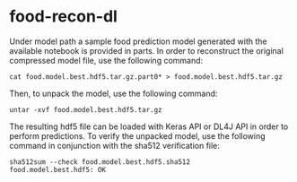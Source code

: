 # food-recon-dl

Under model path a sample food prediction model generated with the available notebook is provided in parts. In order to reconstruct the original compressed model file, use the following command:

```
cat food.model.best.hdf5.tar.gz.part0* > food.model.best.hdf5.tar.gz
```

Then, to unpack the model, use the following command:

```
untar -xvf food.model.best.hdf5.tar.gz
```

The resulting hdf5 file can be loaded with Keras API or DL4J API in order to perform predictions. To verify the unpacked model, use the following command in conjunction with the sha512 verification file:

```
sha512sum --check food.model.best.hdf5.sha512
food.model.best.hdf5: OK
```
